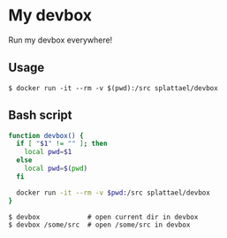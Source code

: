 # My devbox

Run my devbox everywhere!

## Usage

    $ docker run -it --rm -v $(pwd):/src splattael/devbox

## Bash script

```bash
function devbox() {
  if [ "$1" != "" ]; then
    local pwd=$1
  else
    local pwd=$(pwd)
  fi

  docker run -it --rm -v $pwd:/src splattael/devbox
}
```

    $ devbox            # open current dir in devbox
    $ devbox /some/src  # open /some/src in devbox 
